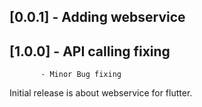 ## [0.0.1] - Adding webservice
## [1.0.0] - API calling fixing
           - Minor Bug fixing

Initial release is about webservice for flutter.
